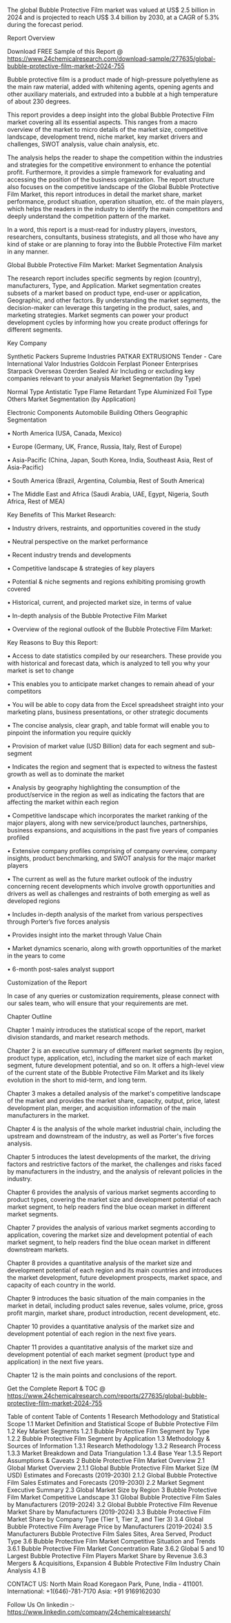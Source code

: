 The global Bubble Protective Film market was valued at US$ 2.5 billion in 2024 and is projected to reach US$ 3.4 billion by 2030, at a CAGR of 5.3% during the forecast period.

Report Overview

Download FREE Sample of this Report @ https://www.24chemicalresearch.com/download-sample/277635/global-bubble-protective-film-market-2024-755

Bubble protective film is a product made of high-pressure polyethylene as the main raw material, added with whitening agents, opening agents and other auxiliary materials, and extruded into a bubble at a high temperature of about 230 degrees.

This report provides a deep insight into the global Bubble Protective Film market covering all its essential aspects. This ranges from a macro overview of the market to micro details of the market size, competitive landscape, development trend, niche market, key market drivers and challenges, SWOT analysis, value chain analysis, etc.

The analysis helps the reader to shape the competition within the industries and strategies for the competitive environment to enhance the potential profit. Furthermore, it provides a simple framework for evaluating and accessing the position of the business organization. The report structure also focuses on the competitive landscape of the Global Bubble Protective Film Market, this report introduces in detail the market share, market performance, product situation, operation situation, etc. of the main players, which helps the readers in the industry to identify the main competitors and deeply understand the competition pattern of the market.

In a word, this report is a must-read for industry players, investors, researchers, consultants, business strategists, and all those who have any kind of stake or are planning to foray into the Bubble Protective Film market in any manner.

Global Bubble Protective Film Market: Market Segmentation Analysis

The research report includes specific segments by region (country), manufacturers, Type, and Application. Market segmentation creates subsets of a market based on product type, end-user or application, Geographic, and other factors. By understanding the market segments, the decision-maker can leverage this targeting in the product, sales, and marketing strategies. Market segments can power your product development cycles by informing how you create product offerings for different segments.

Key Company

Synthetic Packers
Supreme Industries
PATKAR EXTRUSIONS
Tender - Care International
Valor Industries
Goldcoin
Ferplast
Pioneer Enterprises
Starpack Overseas
Ozerden
Sealed Air
Including or excluding key companies relevant to your analysis
Market Segmentation (by Type)

Normal Type
Antistatic Type
Flame Retardant Type
Aluminized Foil Type
Others
Market Segmentation (by Application)

Electronic Components
Automobile
Building
Others
Geographic Segmentation

• North America (USA, Canada, Mexico)

• Europe (Germany, UK, France, Russia, Italy, Rest of Europe)

• Asia-Pacific (China, Japan, South Korea, India, Southeast Asia, Rest of Asia-Pacific)

• South America (Brazil, Argentina, Columbia, Rest of South America)

• The Middle East and Africa (Saudi Arabia, UAE, Egypt, Nigeria, South Africa, Rest of MEA)

Key Benefits of This Market Research:

• Industry drivers, restraints, and opportunities covered in the study

• Neutral perspective on the market performance

• Recent industry trends and developments

• Competitive landscape & strategies of key players

• Potential & niche segments and regions exhibiting promising growth covered

• Historical, current, and projected market size, in terms of value

• In-depth analysis of the Bubble Protective Film Market

• Overview of the regional outlook of the Bubble Protective Film Market:

Key Reasons to Buy this Report:

• Access to date statistics compiled by our researchers. These provide you with historical and forecast data, which is analyzed to tell you why your market is set to change

• This enables you to anticipate market changes to remain ahead of your competitors

• You will be able to copy data from the Excel spreadsheet straight into your marketing plans, business presentations, or other strategic documents

• The concise analysis, clear graph, and table format will enable you to pinpoint the information you require quickly

• Provision of market value (USD Billion) data for each segment and sub-segment

• Indicates the region and segment that is expected to witness the fastest growth as well as to dominate the market

• Analysis by geography highlighting the consumption of the product/service in the region as well as indicating the factors that are affecting the market within each region

• Competitive landscape which incorporates the market ranking of the major players, along with new service/product launches, partnerships, business expansions, and acquisitions in the past five years of companies profiled

• Extensive company profiles comprising of company overview, company insights, product benchmarking, and SWOT analysis for the major market players

• The current as well as the future market outlook of the industry concerning recent developments which involve growth opportunities and drivers as well as challenges and restraints of both emerging as well as developed regions

• Includes in-depth analysis of the market from various perspectives through Porter’s five forces analysis

• Provides insight into the market through Value Chain

• Market dynamics scenario, along with growth opportunities of the market in the years to come

• 6-month post-sales analyst support

Customization of the Report

In case of any queries or customization requirements, please connect with our sales team, who will ensure that your requirements are met.

Chapter Outline

Chapter 1 mainly introduces the statistical scope of the report, market division standards, and market research methods.

Chapter 2 is an executive summary of different market segments (by region, product type, application, etc), including the market size of each market segment, future development potential, and so on. It offers a high-level view of the current state of the Bubble Protective Film Market and its likely evolution in the short to mid-term, and long term.

Chapter 3 makes a detailed analysis of the market's competitive landscape of the market and provides the market share, capacity, output, price, latest development plan, merger, and acquisition information of the main manufacturers in the market.

Chapter 4 is the analysis of the whole market industrial chain, including the upstream and downstream of the industry, as well as Porter's five forces analysis.

Chapter 5 introduces the latest developments of the market, the driving factors and restrictive factors of the market, the challenges and risks faced by manufacturers in the industry, and the analysis of relevant policies in the industry.

Chapter 6 provides the analysis of various market segments according to product types, covering the market size and development potential of each market segment, to help readers find the blue ocean market in different market segments.

Chapter 7 provides the analysis of various market segments according to application, covering the market size and development potential of each market segment, to help readers find the blue ocean market in different downstream markets.

Chapter 8 provides a quantitative analysis of the market size and development potential of each region and its main countries and introduces the market development, future development prospects, market space, and capacity of each country in the world.

Chapter 9 introduces the basic situation of the main companies in the market in detail, including product sales revenue, sales volume, price, gross profit margin, market share, product introduction, recent development, etc.

Chapter 10 provides a quantitative analysis of the market size and development potential of each region in the next five years.

Chapter 11 provides a quantitative analysis of the market size and development potential of each market segment (product type and application) in the next five years.

Chapter 12 is the main points and conclusions of the report.

Get the Complete Report & TOC @ https://www.24chemicalresearch.com/reports/277635/global-bubble-protective-film-market-2024-755

Table of content
Table of Contents
1 Research Methodology and Statistical Scope
1.1 Market Definition and Statistical Scope of Bubble Protective Film
1.2 Key Market Segments
1.2.1 Bubble Protective Film Segment by Type
1.2.2 Bubble Protective Film Segment by Application
1.3 Methodology & Sources of Information
1.3.1 Research Methodology
1.3.2 Research Process
1.3.3 Market Breakdown and Data Triangulation
1.3.4 Base Year
1.3.5 Report Assumptions & Caveats
2 Bubble Protective Film Market Overview
2.1 Global Market Overview
2.1.1 Global Bubble Protective Film Market Size (M USD) Estimates and Forecasts (2019-2030)
2.1.2 Global Bubble Protective Film Sales Estimates and Forecasts (2019-2030)
2.2 Market Segment Executive Summary
2.3 Global Market Size by Region
3 Bubble Protective Film Market Competitive Landscape
3.1 Global Bubble Protective Film Sales by Manufacturers (2019-2024)
3.2 Global Bubble Protective Film Revenue Market Share by Manufacturers (2019-2024)
3.3 Bubble Protective Film Market Share by Company Type (Tier 1, Tier 2, and Tier 3)
3.4 Global Bubble Protective Film Average Price by Manufacturers (2019-2024)
3.5 Manufacturers Bubble Protective Film Sales Sites, Area Served, Product Type
3.6 Bubble Protective Film Market Competitive Situation and Trends
3.6.1 Bubble Protective Film Market Concentration Rate
3.6.2 Global 5 and 10 Largest Bubble Protective Film Players Market Share by Revenue
3.6.3 Mergers & Acquisitions, Expansion
4 Bubble Protective Film Industry Chain Analysis
4.1 B

CONTACT US:
North Main Road Koregaon Park, Pune, India - 411001.
International: +1(646)-781-7170
Asia: +91 9169162030

Follow Us On linkedin :- https://www.linkedin.com/company/24chemicalresearch/
